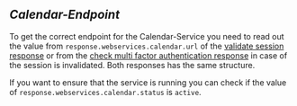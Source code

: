 *Calendar-Endpoint*
----
  To get the correct endpoint for the Calendar-Service you need to read out the value from `response.webservices.calendar.url` of the [validate session response](../../../services/account/validate-session.md) or from the [check multi factor authentication response](../../../services/account/check-mfa.md) in case of the session is invalidated. Both responses has the same structure.
  
  If you want to ensure that the service is running you can check if the value of `response.webservices.calendar.status` is `active`.